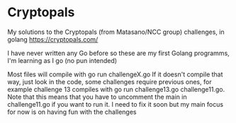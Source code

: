 # Cryptopals
My solutions to the Cryptopals (from Matasano/NCC group) challenges, in golang
https://cryptopals.com/

I have never written any Go before so these are my first Golang programms, I'm learning as I go (no pun intended)


Most files will compile with go run challengeX.go
If it doesn't compile that way, just look in the code, some challenges require previous ones, for example challenge 13 compiles with go run challenge13.go challenge11.go. Note that this means that you have to uncomment the main in challenge11.go if you want to run it. I need to fix it soon but my main focus for now is on having fun with the challenges
